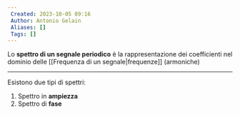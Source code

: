```yaml
---
 Created: 2023-10-05 09:16
 Author: Antonio Gelain
 Aliases: []
 Tags: []
---
```


Lo **spettro di un segnale periodico** è la rappresentazione dei coefficienti nel dominio delle [[Frequenza di un segnale|frequenze]] (armoniche)

---

Esistono due tipi di spettri:
1. Spettro in **ampiezza**
2. Spettro di **fase**